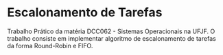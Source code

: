 # Escalonamento de Tarefas
Trabalho Prático da matéria DCC062 - Sistemas Operacionais na UFJF. O trabalho consiste em implementar algoritmo de escalonamento de tarefas da forma Round-Robin e FIFO.
